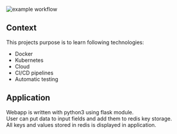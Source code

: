 ![example workflow](https://github.com/f5AFfMhv/DevOps-test-project/actions/workflows/pylint.yml/badge.svg)

## Context
This projects purpose is to learn following technologies:
* Docker
* Kubernetes
* Cloud
* CI/CD pipelines
* Automatic testing

## Application
Webapp is written with python3 using flask module.  
User can put data to input fields and add them to redis key storage.  
All keys and values stored in redis is displayed in application.